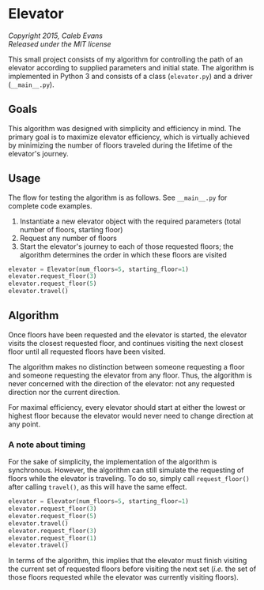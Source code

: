 # Elevator
*Copyright 2015, Caleb Evans*  
*Released under the MIT license*

This small project consists of my algorithm for controlling the path of an elevator according to supplied parameters and initial state. The algorithm is implemented in Python 3 and consists of a class (`elevator.py`) and a driver (`__main__.py`).

## Goals

This algorithm was designed with simplicity and efficiency in mind. The primary goal is to maximize elevator efficiency, which is virtually achieved by minimizing the number of floors traveled during the lifetime of the elevator's journey.

## Usage

The flow for testing the algorithm is as follows. See `__main__.py` for complete code examples.

1. Instantiate a new elevator object with the required parameters (total number of floors, starting floor)
2. Request any number of floors
3. Start the elevator's journey to each of those requested floors; the algorithm determines the order in which these floors are visited

```python
elevator = Elevator(num_floors=5, starting_floor=1)
elevator.request_floor(3)
elevator.request_floor(5)
elevator.travel()
```

## Algorithm

Once floors have been requested and the elevator is started, the elevator visits the closest requested floor, and continues visiting the next closest floor until all requested floors have been visited.

The algorithm makes no distinction between someone requesting a floor and someone requesting the elevator from any floor. Thus, the algorithm is never concerned with the direction of the elevator: not any requested direction nor the current direction.

For maximal efficiency, every elevator should start at either the lowest or highest floor because the elevator would never need to change direction at any point.

### A note about timing

For the sake of simplicity, the implementation of the algorithm is synchronous. However, the algorithm can still simulate the requesting of floors while the elevator is traveling. To do so, simply call `request_floor()` after calling `travel()`, as this will have the same effect.

```python
elevator = Elevator(num_floors=5, starting_floor=1)
elevator.request_floor(3)
elevator.request_floor(5)
elevator.travel()
elevator.request_floor(3)
elevator.request_floor(1)
elevator.travel()
```

In terms of the algorithm, this implies that the elevator must finish visiting the current set of requested floors before visiting the next set (*i.e.* the set of those floors requested while the elevator was currently visiting floors).
